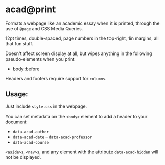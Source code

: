 #  acad@print

Formats a webpage like an academic essay when it is printed, through the use of `@page` and CSS Media Queries.

12pt times, double-spaced, page numbers in the top-right, 1in margins, all that fun stuff.

Doesn't affect screen display at all, but wipes anything in the following pseudo-elements when you print:

- body::before

Headers and footers require support for `columns`.

##  Usage:

Just include `style.css` in the webpage.

You can set metadata on the `<body>` element to add a header to your document:
- `data-acad-author`
- `data-acad-date`
– `data-acad-professor`
- `data-acad-course`

`<aside>s`, `<nav>s`, and any element with the attribute `data-acad-hidden` will not be displayed.

